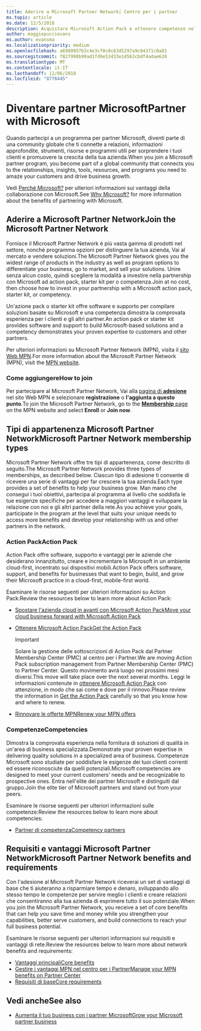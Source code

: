 ```yaml
---
title: Aderire a Microsoft Partner Network| Centro per i partner
ms.topic: article
ms.date: 12/5/2018
description: Acquistare Microsoft Action Pack e ottenere competenze nel Centro per i partner
author: maggiepuccievans
ms.author: evansma
ms.localizationpriority: medium
ms.openlocfilehash: a6989957b3c4e3cf0c0c63d5297a9c04371c0a81
ms.sourcegitcommit: f827990b99ad1fd9e53433e1d563cbdf4adae628
ms.translationtype: MT
ms.contentlocale: it-IT
ms.lasthandoff: 12/06/2018
ms.locfileid: "8776445"
---
```

<!-- Note from Maggie on Dec 5, 2018: I can no longer tell what purpose this article serves. I'm going to redirect it to the mpn-overview.md topic and move the relevant information there. In the interim, I've copied and pasted the content from the MPN overview topic into this one in case anyone out there has it bookmarked.
-->

# <a name="partner-with-microsoft"></a><span data-ttu-id="0c0b9-103">Diventare partner Microsoft</span><span class="sxs-lookup"><span data-stu-id="0c0b9-103">Partner with Microsoft</span></span>

<span data-ttu-id="0c0b9-104">Quando partecipi a un programma per partner Microsoft, diventi parte di una community globale che ti connette a relazioni, informazioni approfondite, strumenti, risorse e programmi utili per sorprendere i tuoi clienti e promuovere la crescita della tua azienda.</span><span class="sxs-lookup"><span data-stu-id="0c0b9-104">When you join a Microsoft partner program, you become part of a global community that connects you to the relationships, insights, tools, resources, and programs you need to amaze your customers and drive business growth.</span></span>

<span data-ttu-id="0c0b9-105">Vedi [Perché Microsoft?](https://partner.microsoft.com/business-opportunities/why-microsoft) per ulteriori informazioni sui vantaggi della collaborazione con Microsoft.</span><span class="sxs-lookup"><span data-stu-id="0c0b9-105">See [Why Microsoft?](https://partner.microsoft.com/business-opportunities/why-microsoft) for more information about the benefits of partnering with Microsoft.</span></span> 

## <a name="join-the-microsoft-partner-network"></a><span data-ttu-id="0c0b9-106">Aderire a Microsoft Partner Network</span><span class="sxs-lookup"><span data-stu-id="0c0b9-106">Join the Microsoft Partner Network</span></span>

<!-- 12/5/18 The content below was copied and pasted directly from the Membership page of the MPN site (https://partner.microsoft.com/en-us/membership)-->

<span data-ttu-id="0c0b9-107">Fornisce il Microsoft Partner Network è più vasta gamma di prodotti nel settore, nonché programma opzioni per distinguere la tua azienda, Vai al mercato e vendere soluzioni.</span><span class="sxs-lookup"><span data-stu-id="0c0b9-107">The Microsoft Partner Network gives you the widest range of products in the industry as well as program options to differentiate your business, go to market, and sell your solutions.</span></span> <span data-ttu-id="0c0b9-108">Unire senza alcun costo, quindi scegliere la modalità a investire nella partnership con Microsoft ad action pack, starter kit per o competenza.</span><span class="sxs-lookup"><span data-stu-id="0c0b9-108">Join at no cost, then choose how to invest in your partnership with a Microsoft action pack, starter kit, or competency.</span></span>

<span data-ttu-id="0c0b9-109">Un'azione pack o starter kit offre software e supporto per compilare soluzioni basate su Microsoft e una competenza dimostra la comprovata esperienza per i clienti e gli altri partner.</span><span class="sxs-lookup"><span data-stu-id="0c0b9-109">An action pack or starter kit provides software and support to build Microsoft-based solutions and a competency demonstrates your proven expertise to customers and other partners.</span></span>

<span data-ttu-id="0c0b9-110">Per ulteriori informazioni su Microsoft Partner Network (MPN), visita il [sito Web MPN](https://partner.microsoft.com/commercial).</span><span class="sxs-lookup"><span data-stu-id="0c0b9-110">For more information about the Microsoft Partner Network (MPN), visit the [MPN website](https://partner.microsoft.com/commercial).</span></span>

### <a name="how-to-join"></a><span data-ttu-id="0c0b9-111">Come aggiungere</span><span class="sxs-lookup"><span data-stu-id="0c0b9-111">How to join</span></span>

<span data-ttu-id="0c0b9-112">Per partecipare al Microsoft Partner Network, Vai alla [pagina di **adesione** ](https://partner.microsoft.com/membership) nel sito Web MPN e selezionare **registrazione** o **l'aggiunta a questo punto**.</span><span class="sxs-lookup"><span data-stu-id="0c0b9-112">To join the Microsoft Partner Network, go to the [**Membership** page](https://partner.microsoft.com/membership) on the MPN website and select **Enroll** or **Join now**.</span></span>

## <a name="microsoft-partner-network-membership-types"></a><span data-ttu-id="0c0b9-113">Tipi di appartenenza Microsoft Partner Network</span><span class="sxs-lookup"><span data-stu-id="0c0b9-113">Microsoft Partner Network membership types</span></span>

<!-- 12/5/18 The content below was copied and pasted directly from the Membership pages of the MPN site (https://partner.microsoft.com/en-us/membership)-->

<span data-ttu-id="0c0b9-114">Microsoft Partner Network offre tre tipi di appartenenza, come descritto di seguito.</span><span class="sxs-lookup"><span data-stu-id="0c0b9-114">The Microsoft Partner Network provides three types of memberships, as described below.</span></span> <span data-ttu-id="0c0b9-115">Ciascun tipo di adesione ti consente di ricevere una serie di vantaggi per far crescere la tua azienda.</span><span class="sxs-lookup"><span data-stu-id="0c0b9-115">Each type provides a set of benefits to help your business grow.</span></span> <span data-ttu-id="0c0b9-116">Man mano che consegui i tuoi obiettivi, partecipa al programma al livello che soddisfa le tue esigenze specifiche per accedere a maggiori vantaggi e sviluppare la relazione con noi e gli altri partner della rete.</span><span class="sxs-lookup"><span data-stu-id="0c0b9-116">As you achieve your goals, participate in the program at the level that suits your unique needs to access more benefits and develop your relationship with us and other partners in the network.</span></span>

### <a name="action-pack"></a><span data-ttu-id="0c0b9-117">Action Pack</span><span class="sxs-lookup"><span data-stu-id="0c0b9-117">Action Pack</span></span>

<span data-ttu-id="0c0b9-118">Action Pack offre software, supporto e vantaggi per le aziende che desiderano innanzitutto, creare e incrementare la Microsoft in un ambiente cloud-first, incentrato sui dispositivi mobili.</span><span class="sxs-lookup"><span data-stu-id="0c0b9-118">Action Pack offers software, support, and benefits for businesses that want to begin, build, and grow their Microsoft practice in a cloud-first, mobile-first world.</span></span> 

<span data-ttu-id="0c0b9-119">Esaminare le risorse seguenti per ulteriori informazioni su Action Pack:</span><span class="sxs-lookup"><span data-stu-id="0c0b9-119">Review the resources below to learn more about Action Pack:</span></span>

- [<span data-ttu-id="0c0b9-120">Spostare l'azienda cloud in avanti con Microsoft Action Pack</span><span class="sxs-lookup"><span data-stu-id="0c0b9-120">Move your cloud business forward with Microsoft Action Pack</span></span>](https://partner.microsoft.com/membership/action-pack)
- [<span data-ttu-id="0c0b9-121">Ottenere Microsoft Action Pack</span><span class="sxs-lookup"><span data-stu-id="0c0b9-121">Get the Action Pack</span></span>](mpn-get-action-pack.md)
  
    >[!IMPORTANT]
    ><span data-ttu-id="0c0b9-122">Solare la gestione delle sottoscrizioni di Action Pack dal Partner Membership Center (PMC) al centro per i Partner.</span><span class="sxs-lookup"><span data-stu-id="0c0b9-122">We are moving Action Pack subscription management from Partner Membership Center (PMC) to Partner Center.</span></span> <span data-ttu-id="0c0b9-123">Questo movimento avrà luogo nei prossimi mesi diversi.</span><span class="sxs-lookup"><span data-stu-id="0c0b9-123">This move will take place over the next several months.</span></span> <span data-ttu-id="0c0b9-124">Leggi le informazioni contenute in [ottenere Microsoft Action Pack](mpn-get-action-pack.md) con attenzione, in modo che sai come e dove per il rinnovo.</span><span class="sxs-lookup"><span data-stu-id="0c0b9-124">Please review the information in [Get the Action Pack](mpn-get-action-pack.md) carefully so that you know how and where to renew.</span></span>  

- [<span data-ttu-id="0c0b9-125">Rinnovare le offerte MPN</span><span class="sxs-lookup"><span data-stu-id="0c0b9-125">Renew your MPN offers</span></span>](renew-mpn-offers.md)

### <a name="competencies"></a><span data-ttu-id="0c0b9-126">Competenze</span><span class="sxs-lookup"><span data-stu-id="0c0b9-126">Competencies</span></span>

<span data-ttu-id="0c0b9-127">Dimostra la comprovata esperienza nella fornitura di soluzioni di qualità in un'area di business specializzata.</span><span class="sxs-lookup"><span data-stu-id="0c0b9-127">Demonstrate your proven expertise in delivering quality solutions in a specialized area of business.</span></span> <span data-ttu-id="0c0b9-128">Competenze Microsoft sono studiate per soddisfare le esigenze dei tuoi clienti correnti ed essere riconosciute da quelli potenziali.</span><span class="sxs-lookup"><span data-stu-id="0c0b9-128">Microsoft competencies are designed to meet your current customers’ needs and be recognizable to prospective ones.</span></span> <span data-ttu-id="0c0b9-129">Entra nell'elite dei partner Microsoft e distinguiti dal gruppo.</span><span class="sxs-lookup"><span data-stu-id="0c0b9-129">Join the elite tier of Microsoft partners and stand out from your peers.</span></span>

<span data-ttu-id="0c0b9-130">Esaminare le risorse seguenti per ulteriori informazioni sulle competenze:</span><span class="sxs-lookup"><span data-stu-id="0c0b9-130">Review the resources below to learn more about competencies:</span></span>

- [<span data-ttu-id="0c0b9-131">Partner di competenza</span><span class="sxs-lookup"><span data-stu-id="0c0b9-131">Competency partners</span></span>](https://partner.microsoft.com/membership/competencies)

## <a name="microsoft-partner-network-benefits-and-requirements"></a><span data-ttu-id="0c0b9-132">Requisiti e vantaggi Microsoft Partner Network</span><span class="sxs-lookup"><span data-stu-id="0c0b9-132">Microsoft Partner Network benefits and requirements</span></span>

<span data-ttu-id="0c0b9-133">Con l'adesione al Microsoft Partner Network riceverai un set di vantaggi di base che ti aiuteranno a risparmiare tempo e denaro, sviluppando allo stesso tempo le competenze per servire meglio i clienti e creare relazioni che consentiranno alla tua azienda di esprimere tutto il suo potenziale.</span><span class="sxs-lookup"><span data-stu-id="0c0b9-133">When you join the Microsoft Partner Network, you receive a set of core benefits that can help you save time and money while you strengthen your capabilities, better serve customers, and build connections to reach your full business potential.</span></span>

<span data-ttu-id="0c0b9-134">Esaminare le risorse seguenti per ulteriori informazioni sui requisiti e vantaggi di rete:</span><span class="sxs-lookup"><span data-stu-id="0c0b9-134">Review the resources below to learn more about network benefits and requirements:</span></span>

- [<span data-ttu-id="0c0b9-135">Vantaggi principali</span><span class="sxs-lookup"><span data-stu-id="0c0b9-135">Core benefits</span></span>](https://partner.microsoft.com/en-us/membership/core-benefits#simple-tab-content-1)
- [<span data-ttu-id="0c0b9-136">Gestire i vantaggi MPN nel centro per i Partner</span><span class="sxs-lookup"><span data-stu-id="0c0b9-136">Manage your MPN benefits on Partner Center</span></span>](manage-your-partner-network-benefits.md)
- [<span data-ttu-id="0c0b9-137">Requisiti di base</span><span class="sxs-lookup"><span data-stu-id="0c0b9-137">Core requirements</span></span>](https://partner.microsoft.com/en-us/membership/core-benefits#simple-tab-content-2)

## <a name="see-also"></a><span data-ttu-id="0c0b9-138">Vedi anche</span><span class="sxs-lookup"><span data-stu-id="0c0b9-138">See also</span></span>
- [<span data-ttu-id="0c0b9-139">Aumenta il tuo business con i partner Microsoft</span><span class="sxs-lookup"><span data-stu-id="0c0b9-139">Grow your Microsoft partner business</span></span>](grow-your-business.md)
